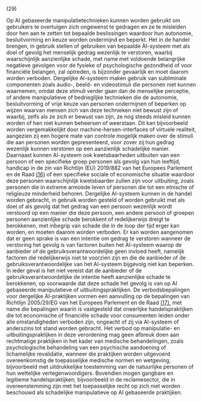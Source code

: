(29)

Op AI gebaseerde manipulatietechnieken kunnen worden gebruikt om gebruikers te overtuigen zich ongewenst te gedragen en ze te misleiden door hen aan te zetten tot bepaalde beslissingen waardoor hun autonomie, besluitvorming en keuze worden ondermijnd en beperkt. Het in de handel brengen, in gebruik stellen of gebruiken van bepaalde AI-systeem met als doel of gevolg het menselijk gedrag wezenlijk te verstoren, waarbij waarschijnlijk aanzienlijke schade, met name met voldoende belangrijke negatieve gevolgen voor de fysieke of psychologische gezondheid of voor financiële belangen, zal optreden, is bijzonder gevaarlijk en moet daarom worden verboden. Dergelijke AI-systeem maken gebruik van subliminale componenten zoals audio-, beeld- en videostimuli die personen niet kunnen waarnemen, omdat deze stimuli verder gaan dan de menselijke perceptie, of andere manipulatieve of bedrieglijke technieken die de autonomie, besluitvorming of vrije keuze van personen ondermijnen of beperken op wijzen waarvan mensen zich van deze technieken niet bewust zijn of waarbij, zelfs als ze zich er bewust van zijn, ze nog steeds misleid kunnen worden of hen niet kunnen beheersen of weerstaan. Dit kan bijvoorbeeld worden vergemakkelijkt door machine-hersen-interfaces of virtuele realiteit, aangezien zij een hogere mate van controle mogelijk maken over de stimuli die aan personen worden gepresenteerd, voor zover zij hun gedrag wezenlijk kunnen verstoren op een aanzienlijk schadelijke manier. Daarnaast kunnen AI-systeem ook kwetsbaarheden uitbuiten van een persoon of een specifieke groep personen als gevolg van hun leeftijd, handicap in de zin van Richtlijn (EU) 2019/882 van het Europees Parlement en de Raad [(16)](#ntr16-L_202401689NL.000101-E0016) of een specifieke sociale of economische situatie waardoor deze personen waarschijnlijk kwetsbaarder zullen zijn voor uitbuiting, zoals personen die in extreme armoede leven of personen die tot een etnische of religieuze minderheid behoren. Dergelijke AI-systeem kunnen in de handel worden gebracht, in gebruik worden gesteld of worden gebruikt met als doel of als gevolg dat het gedrag van een persoon wezenlijk wordt verstoord op een manier die deze persoon, een andere persoon of groepen personen aanzienlijke schade berokkent of redelijkerwijs dreigt te berokkenen, met inbegrip van schade die in de loop der tijd erger kan worden, en moeten daarom worden verboden. Er kan worden aangenomen dat er geen sprake is van een intentie om gedrag te verstoren wanneer de verstoring het gevolg is van factoren buiten het AI-systeem waarop de aanbieder of de gebruiksverantwoordelijke geen invloed heeft, namelijk factoren die redelijkerwijs niet te voorzien zijn en die de aanbieder of de gebruiksverantwoordelijke van het AI-systeem bijgevolg niet kan beperken. In ieder geval is het niet vereist dat de aanbieder of de gebruiksverantwoordelijke de intentie heeft aanzienlijke schade te berokkenen, op voorwaarde dat deze schade het gevolg is van op AI gebaseerde manipulatieve of uitbuitingspraktijken. De verbodsbepalingen voor dergelijke AI-praktijken vormen een aanvulling op de bepalingen van Richtlijn 2005/29/EG van het Europees Parlement en de Raad [(17)](#ntr17-L_202401689NL.000101-E0017), met name die bepalingen waarin is vastgesteld dat oneerlijke handelspraktijken die tot economische of financiële schade voor consumenten leiden onder alle omstandigheden verboden zijn, ongeacht of zij via AI-systeem of anderszins tot stand worden gebracht. Het verbod op manipulatie- en uitbuitingspraktijken in deze verordening mag geen afbreuk doen aan rechtmatige praktijken in het kader van medische behandelingen, zoals psychologische behandeling van een psychische aandoening of lichamelijke revalidatie, wanneer die praktijken worden uitgevoerd overeenkomstig de toepasselijke medische normen en wetgeving, bijvoorbeeld met uitdrukkelijke toestemming van de natuurlijke personen of hun wettelijke vertegenwoordigers. Bovendien mogen gangbare en legitieme handelspraktijken, bijvoorbeeld in de reclamesector, die in overeenstemming zijn met het toepasselijke recht op zich niet worden beschouwd als schadelijke manipulatieve op AI gebaseerde praktijken.
